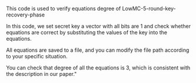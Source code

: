 This code is used to verify equations degree of LowMC-5-round-key-recovery-phase

In this code, we set secret key a vector with all bits are 1 and check whether equations are correct by substituting the values of the key into the equations.

All equations are saved to a file, and you can modify the file path according to your specific situation.

You can check that degree of all the equations is 3, which is consistent with the description in our paper."
